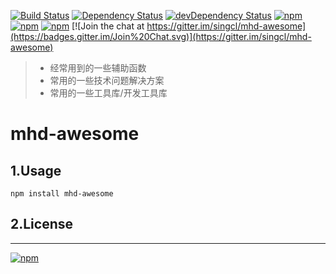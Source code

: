 [![Build Status](https://travis-ci.org/singcl/mhd-awesome.svg?branch=master)](https://travis-ci.org/singcl/mhd-awesome)
[![Dependency Status](https://david-dm.org/singcl/mhd-awesome/status.svg?style=flat-square)](https://david-dm.org/singcl/mhd-awesome#info=Dependencies)
[![devDependency Status](https://david-dm.org/singcl/mhd-awesome/dev-status.svg?style=flat-square)](https://david-dm.org/singcl/mhd-awesome#info=devDependencies)
[![npm](https://img.shields.io/npm/v/mhd-awesome.svg?style=flat-square)](https://www.npmjs.com/package/mhd-awesome)
[![npm](https://img.shields.io/npm/dt/mhd-awesome.svg?style=flat-square)](https://www.npmjs.com/package/mhd-awesome)
[![npm](https://img.shields.io/npm/l/mhd-awesome.svg?style=flat-square)](https://www.npmjs.com/package/mhd-awesome)
[![Join the chat at https://gitter.im/singcl/mhd-awesome](https://badges.gitter.im/Join%20Chat.svg)](https://gitter.im/singcl/mhd-awesome)

> * 经常用到的一些辅助函数
> * 常用的一些技术问题解决方案
> * 常用的一些工具库/开发工具库
# mhd-awesome
## 1.Usage
`npm install mhd-awesome`
## 2.License
---
[![npm](https://img.shields.io/npm/l/mhd-awesome.svg?style=flat-square)](https://www.npmjs.com/package/mhd-awesome)
